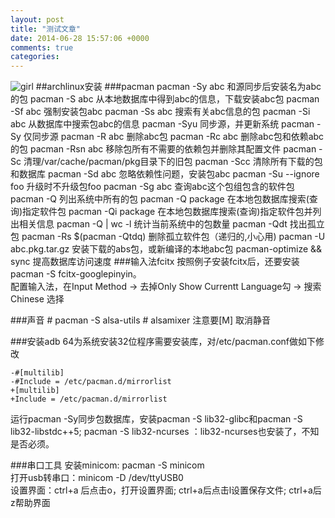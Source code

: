 ```yaml
---
layout: post
title: "测试文章"
date: 2014-06-28 15:57:06 +0000
comments: true
categories: 
---
```


![girl](http://hd42.xiaonei.com/photos/hd42/20080422/19/21/large_3444b150.jpg)
##archlinux安装
###pacman
    pacman -Sy abc                    和源同步后安装名为abc的包
    pacman -S abc                     从本地数据库中得到abc的信息，下载安装abc包
    pacman -Sf abc                    强制安装包abc
    pacman -Ss abc                   搜索有关abc信息的包
    pacman -Si abc                    从数据库中搜索包abc的信息
    pacman -Syu                        同步源，并更新系统
    pacman -Sy                          仅同步源
    pacman -R abc                     删除abc包
    pacman -Rc abc                   删除abc包和依赖abc的包
    pacman -Rsn abc                 移除包所有不需要的依赖包并删除其配置文件
    pacman -Sc                          清理/var/cache/pacman/pkg目录下的旧包
    pacman -Scc                        清除所有下载的包和数据库
    pacman -Sd abc                   忽略依赖性问题，安装包abc
    pacman -Su --ignore foo       升级时不升级包foo
    pacman -Sg abc                   查询abc这个包组包含的软件包
    pacman -Q                           列出系统中所有的包
    pacman -Q package             在本地包数据库搜索(查询)指定软件包
    pacman -Qi package            在本地包数据库搜索(查询)指定软件包并列出相关信息
    pacman -Q | wc -l                  统计当前系统中的包数量
    pacman -Qdt                         找出孤立包
    pacman -Rs $(pacman -Qtdq) 删除孤立软件包（递归的,小心用)
    pacman -U   abc.pkg.tar.gz      安装下载的abs包，或新编译的本地abc包
    pacman-optimize && sync        提高数据库访问速度
###输入法fcitx
      按照例子安装fcitx后，还要安装pacman -S fcitx-googlepinyin。  
      配置输入法，在Input Method -> 去掉Only Show Currentt Language勾 -> 搜索Chinese 选择

###声音
    # pacman -S alsa-utils
    # alsamixer
    注意要[M] 取消静音

###安装adb
64为系统安装32位程序需要安装库，对/etc/pacman.conf做如下修改

    -#[multilib]
    -#Include = /etc/pacman.d/mirrorlist
    +[multilib]
    +Include = /etc/pacman.d/mirrorlist

运行pacman -Sy同步包数据库，安装pacman -S lib32-glibc和pacman -S lib32-libstdc++5; pacman -S lib32-ncurses ：lib32-ncurses也安装了，不知是否必须。

###串口工具
安装minicom: pacman -S minicom  
打开usb转串口：minicom -D /dev/ttyUSB0  
设置界面：ctrl+a 后点击o，打开设置界面; ctrl+a后点击l设置保存文件;
ctrl+a后z帮助界面
